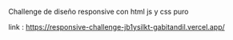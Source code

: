 Challenge de diseño responsive con html js y css puro

link : https://responsive-challenge-jb1ysilkt-gabitandil.vercel.app/
